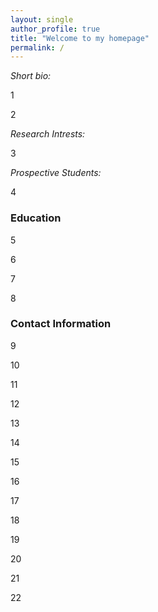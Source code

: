 ```yaml
---
layout: single
author_profile: true
title: "Welcome to my homepage"
permalink: /
---
```


*Short bio:*

1

2

*Research Intrests:*

3

*Prospective Students:* 

4

### Education

5

6

7

8

### Contact Information 

9

10

11

12

13

14

15 

16
 
17 

18 

19 

20

21

22
